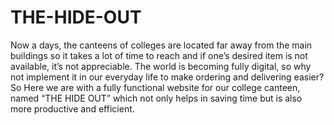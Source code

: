 # THE-HIDE-OUT
Now a days, the canteens of colleges are located far away from the main buildings so it takes a lot of time to reach and if one’s desired item is not available, it’s not appreciable.
The world is becoming fully digital, so why not implement it in our everyday life to make ordering and delivering easier?
So Here we are with a fully functional website for our college canteen, named “THE HIDE OUT” which not only helps in saving time but is also more productive and efficient.
